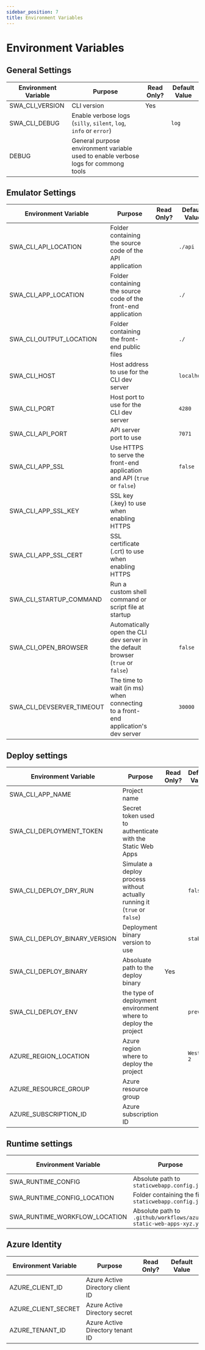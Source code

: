 ```yaml
---
sidebar_position: 7
title: Environment Variables
---
```


# Environment Variables

## General Settings

| Environment Variable | Purpose                                                                            | Read Only? | Default Value |
| -------------------- | ---------------------------------------------------------------------------------- | ---------- | ------------- |
| SWA_CLI_VERSION      | CLI version                                                                        | Yes        |               |
| SWA_CLI_DEBUG        | Enable verbose logs (`silly`, `silent`, `log`, `info` or `error`)                  |            | `log`         |
| DEBUG                | General purpose environment variable used to enable verbose logs for commong tools |            |               |

## Emulator Settings

| Environment Variable      | Purpose                                                                          | Read Only? | Default Value |
| ------------------------- | -------------------------------------------------------------------------------- | ---------- | ------------- |
| SWA_CLI_API_LOCATION      | Folder containing the source code of the API application                         |            | `./api`       |
| SWA_CLI_APP_LOCATION      | Folder containing the source code of the front-end application                   |            | `./`          |
| SWA_CLI_OUTPUT_LOCATION   | Folder containing the front-end public files                                     |            | `./`          |
| SWA_CLI_HOST              | Host address to use for the CLI dev server                                       |            | `localhost`   |
| SWA_CLI_PORT              | Host port to use for the CLI dev server                                          |            | `4280`        |
| SWA_CLI_API_PORT          | API server port to use                                                           |            | `7071`        |
| SWA_CLI_APP_SSL           | Use HTTPS to serve the front-end application and API (`true` or `false`)         |            | `false`       |
| SWA_CLI_APP_SSL_KEY       | SSL key (.key) to use when enabling HTTPS                                        |            |               |
| SWA_CLI_APP_SSL_CERT      | SSL certificate (.crt) to use when enabling HTTPS                                |            |               |
| SWA_CLI_STARTUP_COMMAND   | Run a custom shell command or script file at startup                             |            |               |
| SWA_CLI_OPEN_BROWSER      | Automatically open the CLI dev server in the default browser (`true` or `false`) |            | `false`       |
| SWA_CLI_DEVSERVER_TIMEOUT | The time to wait (in ms) when connecting to a front-end application's dev server |            | `30000`       |

## Deploy settings

| Environment Variable          | Purpose                                                                   | Read Only? | Default Value |
| ----------------------------- | ------------------------------------------------------------------------- | ---------- | ------------- |
| SWA_CLI_APP_NAME              | Project name                                                              |            |               |
| SWA_CLI_DEPLOYMENT_TOKEN      | Secret token used to authenticate with the Static Web Apps                |            |               |
| SWA_CLI_DEPLOY_DRY_RUN        | Simulate a deploy process without actually running it (`true` or `false`) |            | `false`       |
| SWA_CLI_DEPLOY_BINARY_VERSION | Deployment binary version to use                                          |            | `stable`      |
| SWA_CLI_DEPLOY_BINARY         | Absoluate path to the deploy binary                                       | Yes        |               |
| SWA_CLI_DEPLOY_ENV            | the type of deployment environment where to deploy the project            |            | `preview`     |
| AZURE_REGION_LOCATION         | Azure region where to deploy the project                                  |            | `West US 2`   |
| AZURE_RESOURCE_GROUP          | Azure resource group                                                      |            |               |
| AZURE_SUBSCRIPTION_ID         | Azure subscription ID                                                     |            |               |

## Runtime settings

| Environment Variable          | Purpose                                                            | Read Only? | Default Value |
| ----------------------------- | ------------------------------------------------------------------ | ---------- | ------------- |
| SWA_RUNTIME_CONFIG            | Absolute path to `staticwebapp.config.json`                        |            |               |
| SWA_RUNTIME_CONFIG_LOCATION   | Folder containing the file `staticwebapp.config.json`              |            |               |
| SWA_RUNTIME_WORKFLOW_LOCATION | Absolute path to `.github/workflows/azure-static-web-apps-xyz.yml` | Yes        |               |

## Azure Identity

| Environment Variable | Purpose                          | Read Only? | Default Value |
| -------------------- | -------------------------------- | ---------- | ------------- |
| AZURE_CLIENT_ID      | Azure Active Directory client ID |            |               |
| AZURE_CLIENT_SECRET  | Azure Active Directory secret    |            |               |
| AZURE_TENANT_ID      | Azure Active Directory tenant ID |            |               |
